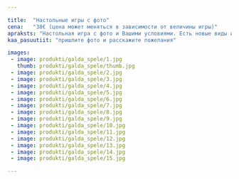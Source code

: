 ```yaml
---

title:  "Настольные игры с фото"
cena:   "38€ (цена может меняться в зависимости от величины игры)"
apraksts: "Настольная игра с фото и Вашими условиями. Есть новые виды игр – переделаем их по Вашему желанию. Лучшийподарокпарню или девушке, которым нравится веселое времяпровождение в компании друзей."
kaa_pasuutiit: "пришлите фото и расскажите пожелания"

images:
 - image: produkti/galda_spele/1.jpg
   thumb: produkti/galda_spele/thumb.jpg
 - image: produkti/galda_spele/2.jpg
 - image: produkti/galda_spele/3.jpg
 - image: produkti/galda_spele/4.jpg
 - image: produkti/galda_spele/5.jpg
 - image: produkti/galda_spele/6.jpg
 - image: produkti/galda_spele/7.jpg
 - image: produkti/galda_spele/8.jpg
 - image: produkti/galda_spele/9.jpg
 - image: produkti/galda_spele/10.jpg
 - image: produkti/galda_spele/11.jpg
 - image: produkti/galda_spele/12.jpg
 - image: produkti/galda_spele/13.jpg
 - image: produkti/galda_spele/14.jpg
 - image: produkti/galda_spele/15.jpg

---
```

